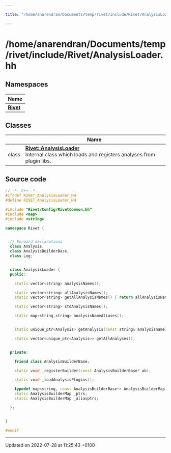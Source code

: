 ```yaml
---

title: "/home/anarendran/Documents/temp/rivet/include/Rivet/AnalysisLoader.hh"

---
```


# /home/anarendran/Documents/temp/rivet/include/Rivet/AnalysisLoader.hh



## Namespaces

| Name           |
| -------------- |
| **[Rivet](http://example.org/namespaces/namespacerivet/)**  |

## Classes

|                | Name           |
| -------------- | -------------- |
| class | **[Rivet::AnalysisLoader](http://example.org/classes/classrivet_1_1analysisloader/)** <br>Internal class which loads and registers analyses from plugin libs.  |




## Source code

```cpp
// -*- C++ -*-
#ifndef RIVET_AnalysisLoader_HH
#define RIVET_AnalysisLoader_HH

#include "Rivet/Config/RivetCommon.hh"
#include <map>
#include <string>

namespace Rivet {


  // Forward declarations
  class Analysis;
  class AnalysisBuilderBase;
  class Log;


  class AnalysisLoader {
  public:

    static vector<string> analysisNames();

    static vector<string> allAnalysisNames();
    static vector<string> getAllAnalysisNames() { return allAnalysisNames(); }

    static vector<string> stdAnalysisNames();

    static map<string,string> analysisNameAliases();


    static unique_ptr<Analysis> getAnalysis(const string& analysisname);

    static vector<unique_ptr<Analysis>> getAllAnalyses();


  private:

    friend class AnalysisBuilderBase;

    static void _registerBuilder(const AnalysisBuilderBase* ab);

    static void _loadAnalysisPlugins();

    typedef map<string, const AnalysisBuilderBase*> AnalysisBuilderMap;
    static AnalysisBuilderMap _ptrs;
    static AnalysisBuilderMap _aliasptrs;

  };


}

#endif
```


-------------------------------

Updated on 2022-07-28 at 11:25:43 +0100
